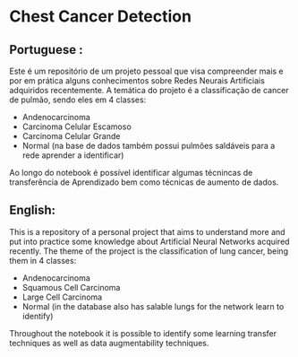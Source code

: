 # Chest Cancer Detection
## Portuguese : 
Este é um repositório de um projeto pessoal que visa compreender mais e por em prática alguns conhecimentos sobre Redes Neurais Artificiais adquiridos recentemente. A temática do projeto é a classificação  de cancer de pulmão, sendo eles em 4 classes: 
 * Andenocarcinoma
 * Carcinoma Celular Escamoso
 * Carcinoma Celular Grande
 * Normal (na base de dados também possui pulmões saldáveis para a rede aprender a identificar)
 
Ao longo do notebook é possível identificar algumas técnincas de transferência de Aprendizado bem como técnicas de aumento de dados.

## English:
This is a repository of a personal project that aims to understand more and put into practice some knowledge about Artificial Neural Networks acquired recently. The theme of the project is the classification of lung cancer, being them in 4 classes: 
 * Andenocarcinoma
 * Squamous Cell Carcinoma
 * Large Cell Carcinoma
 * Normal (in the database also has salable lungs for the network learn to identify)

Throughout the notebook it is possible to identify some learning transfer techniques as well as data augmentability techniques.
